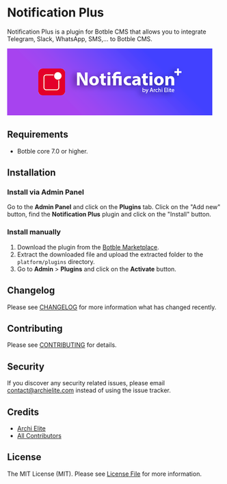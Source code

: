 # Notification Plus

Notification Plus is a plugin for Botble CMS that allows you to integrate Telegram, Slack, WhatsApp, SMS,... to Botble CMS.

![](screenshot.png)

## Requirements

-   Botble core 7.0 or higher.

## Installation

### Install via Admin Panel

Go to the **Admin Panel** and click on the **Plugins** tab. Click on the "Add new" button, find the **Notification Plus** plugin and click on the "Install" button.

### Install manually

1. Download the plugin from the [Botble Marketplace](https://marketplace.botble.com/products/archielite/notification-plus).
2. Extract the downloaded file and upload the extracted folder to the `platform/plugins` directory.
3. Go to **Admin** > **Plugins** and click on the **Activate** button.

## Changelog

Please see [CHANGELOG](CHANGELOG.md) for more information what has changed recently.

## Contributing

Please see [CONTRIBUTING](CONTRIBUTING.md) for details.

## Security

If you discover any security related issues, please email contact@archielite.com instead of using the issue tracker.

## Credits

-   [Archi Elite](https://github.com/archielite)
-   [All Contributors](../../contributors)

## License

The MIT License (MIT). Please see [License File](LICENSE) for more information.
